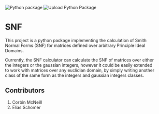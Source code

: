 ![Python package](https://github.com/corbinmcneill/SNF/workflows/Python%20package/badge.svg)
![Upload Python Package](https://github.com/corbinmcneill/SNF/workflows/Upload%20Python%20Package/badge.svg)

# SNF

This project is a python package implementing the calculation of Smith Normal
Forms (SNF) for matrices defined over arbitrary Principle Ideal Domains.

Currently, the SNF calculator can calculate the SNF of matrices over either the
integers or the gaussian integers, however it could be easily extended to work
with matrices over any euclidian domain, by simply writing another class of the
same form as the integers and gaussian integers classes.

Contributors
------------

1. Corbin McNeill
2. Elias Schomer
